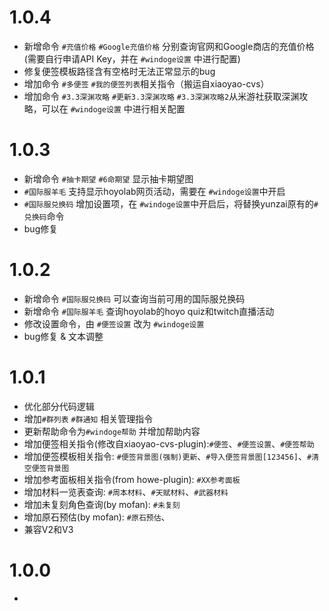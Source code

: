# 1.0.4
* 新增命令 `#充值价格` `#Google充值价格` 分别查询官网和Google商店的充值价格(需要自行申请API Key，并在 `#windoge设置` 中进行配置)
* 修复便签模板路径含有空格时无法正常显示的bug 
* 增加命令 `#多便签` `#我的便签列表`相关指令（搬运自xiaoyao-cvs）
* 增加命令 `#3.3深渊攻略` `#更新3.3深渊攻略` `#3.3深渊攻略2`从米游社获取深渊攻略，可以在 `#windoge设置` 中进行相关配置

# 1.0.3
* 新增命令 `#抽卡期望` `#6命期望` 显示抽卡期望图
* `#国际服羊毛` 支持显示hoyolab网页活动，需要在 `#windoge设置`中开启
* `#国际服兑换码` 增加设置项，在 `#windoge设置`中开启后，将替换yunzai原有的`#兑换码`命令
* bug修复

# 1.0.2
* 新增命令 `#国际服兑换码` 可以查询当前可用的国际服兑换码
* 新增命令 `#国际服羊毛` 查询hoyolab的hoyo quiz和twitch直播活动
* 修改设置命令，由 `#便签设置` 改为 `#windoge设置`
* bug修复 & 文本调整

# 1.0.1
* 优化部分代码逻辑
* 增加`#群列表` `#群通知` 相关管理指令
* 更新帮助命令为`#windoge帮助` 并增加帮助内容
* 增加便签相关指令(修改自xiaoyao-cvs-plugin):`#便签`、`#便签设置`、`#便签帮助`
* 增加便签模板相关指令: `#便签背景图(强制)更新`、`#导入便签背景图[123456]`、`#清空便签背景图`
* 增加参考面板相关指令(from howe-plugin): `#XX参考面板`
* 增加材料一览表查询: `#周本材料`、`#天赋材料`、`#武器材料`
* 增加未复刻角色查询(by mofan): `#未复刻`
* 增加原石预估(by mofan): `#原石预估`、
* 兼容V2和V3

# 1.0.0
* 